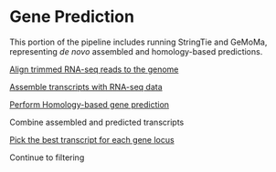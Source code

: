 # Gene Prediction
This portion of the pipeline includes running StringTie and GeMoMa, representing _de novo_ assembled and homology-based predictions. 

[Align trimmed RNA-seq reads to the genome](https://github.com/USDA-ARS-GBRU/Grass_annotation_pipeline/blob/91a8d47e0e77f7476319dfab1869985a78ad0f42/Gene_prediction/align_reads_to_genome_with_HISAT2)

[Assemble transcripts with RNA-seq data](https://github.com/USDA-ARS-GBRU/Grass_annotation_pipeline/blob/b70b94e091fd6a6cb3374a090544f438f0567809/Gene_prediction/de_novo_transcriptome_assembly)

[Perform Homology-based gene prediction](https://github.com/USDA-ARS-GBRU/Grass_annotation_pipeline/blob/892c8245b7a63049efcc5d9b63d27f60ff2bf90e/Gene_prediction/gemoma_homology_prediction)

Combine assembled and predicted transcripts

[Pick the best transcript for each gene locus](https://github.com/USDA-ARS-GBRU/Grass_annotation_pipeline/blob/892c8245b7a63049efcc5d9b63d27f60ff2bf90e/Gene_prediction/mikado_pick_pipeline)

Continue to filtering 
